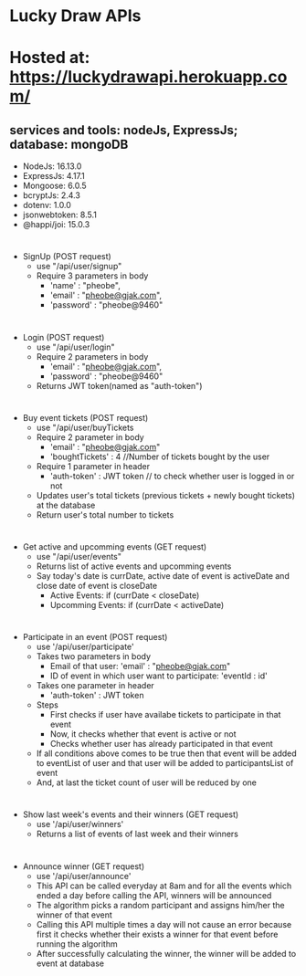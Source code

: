 # Lucky Draw APIs
# Hosted at: https://luckydrawapi.herokuapp.com/
## services and tools: nodeJs, ExpressJs; database: mongoDB
* NodeJs: 16.13.0
* ExpressJs: 4.17.1
* Mongoose: 6.0.5
* bcryptJs: 2.4.3
* dotenv: 1.0.0
* jsonwebtoken: 8.5.1
* @happi/joi: 15.0.3

# 
* SignUp (POST request)
  * use "/api/user/signup"
  * Require 3 parameters in body
    * 'name' : "pheobe",
    * 'email' : "pheobe@gjak.com",
    * 'password' : "pheobe@9460" 
# 
* Login (POST request)
  * use "/api/user/login"
  * Require 2 parameters in body
     * 'email' : "pheobe@gjak.com",
     * 'password' : "pheobe@9460"
  * Returns JWT token(named as "auth-token")
  
# 
* Buy event tickets (POST request)
  * use "/api/user/buyTickets
  * Require 2 parameter in body
     * 'email' : "pheobe@gjak.com"
     * 'boughtTickets' : 4     //Number of tickets bought by the  user
  * Require 1 parameter in header
     * 'auth-token' : JWT token // to check whether user is logged in or not
  * Updates user's total tickets (previous tickets + newly bought tickets) at the database
  * Return user's total number to tickets
  
# 
* Get active and upcomming events (GET request)
   * use "/api/user/events"
   * Returns list of active events and upcomming events
   * Say today's date is currDate, active date of event is activeDate and close date of event is closeDate
     * Active Events: if (currDate < closeDate)
     * Upcomming Events: if (currDate < activeDate)
     
# 
* Participate in an event (POST request)
   * use '/api/user/participate'
   * Takes two parameters in body
     * Email of that user: 'email' : "pheobe@gjak.com"
     * ID of event in which user want to participate: 'eventId : id'
   * Takes one parameter in header
     * 'auth-token' : JWT token
   * Steps
     * First checks if user have availabe tickets to participate in that event
     * Now, it checks whether that event is active or not
     * Checks whether user has already participated in that event
   * If all conditions above comes to be true then that event will be added to eventList of user and that user will be added to participantsList of event
   * And, at last the ticket count of user will be reduced by one
   
# 
* Show last week's events and their winners (GET request)
  * use '/api/user/winners'
  * Returns a list of events of last week and their winners
# 
* Announce winner (GET request)
  * use '/api/user/announce'
  * This API can be called everyday at 8am and for all the events which ended a day before calling the API, winners will be announced
  * The algorithm picks a random participant and assigns him/her the winner of that event
  * Calling this API multiple times a day will not cause an error because first it checks whether their exists a winner for that event before running the algorithm
  * After successfully calculating the winner, the winner will be added to event at database
    
